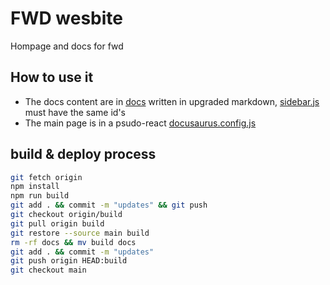 # FWD wesbite
Hompage and docs for fwd

## How to use it
- The docs content are in [docs](docs) written in upgraded markdown, [sidebar.js](sidebar.js) must have the same id's
- The main page is in a psudo-react [docusaurus.config.js](docusaurus.config.js)

## build & deploy process
```bash
git fetch origin
npm install
npm run build
git add . && commit -m "updates" && git push 
git checkout origin/build
git pull origin build
git restore --source main build
rm -rf docs && mv build docs
git add . && commit -m "updates"
git push origin HEAD:build
git checkout main
```

